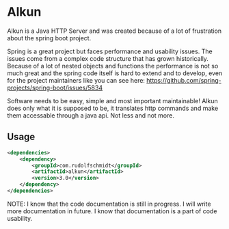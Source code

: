 # Alkun
Alkun is a Java HTTP Server and was created because of a lot of frustration about the spring boot project.

Spring is a great project but faces performance and usability issues. The issues come from a complex code structure that has grown historically. Because of a lot of nested objects and functions the performance is not so much great and the spring code itself is hard to extend and to develop, even for the project maintainers like you can see here: https://github.com/spring-projects/spring-boot/issues/5834

Software needs to be easy, simple and most important maintainable! Alkun does only what it is supposed to be, it translates http commands and make them accessable through a java api. Not less and not more.

## Usage
```xml
<dependencies>
    <dependency>
        <groupId>com.rudolfschmidt</groupId>
        <artifactId>alkun</artifactId>
        <version>3.0</version>
    </dependency>
</dependencies>
```

NOTE: I know that the code documentation is still in progress. I will write more documentation in future. I know that documentation is a part of code usability.
